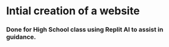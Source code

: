 # Intial creation of a website
### Done for High School class using Replit AI to assist in guidance.
